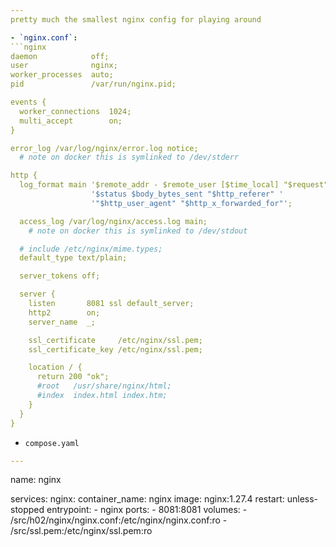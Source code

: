 ```yaml
---
pretty much the smallest nginx config for playing around

- `nginx.conf`:
```nginx
daemon            off;
user              nginx;
worker_processes  auto;
pid               /var/run/nginx.pid;

events {
  worker_connections  1024;
  multi_accept        on;
}

error_log /var/log/nginx/error.log notice;
  # note on docker this is symlinked to /dev/stderr

http {
  log_format main '$remote_addr - $remote_user [$time_local] "$request" '
                  '$status $body_bytes_sent "$http_referer" '
                  '"$http_user_agent" "$http_x_forwarded_for"';

  access_log /var/log/nginx/access.log main;
    # note on docker this is symlinked to /dev/stdout

  # include /etc/nginx/mime.types;
  default_type text/plain;

  server_tokens off;

  server {
    listen       8081 ssl default_server;
    http2        on;
    server_name  _;

    ssl_certificate     /etc/nginx/ssl.pem;
    ssl_certificate_key /etc/nginx/ssl.pem;

    location / {
      return 200 "ok";
      #root   /usr/share/nginx/html;
      #index  index.html index.htm;
    }
  }
}
```

- `compose.yaml`
```yaml
---
```

name: nginx

services:
  nginx:
    container_name: nginx
    image: nginx:1.27.4
    restart: unless-stopped
    entrypoint:
      - nginx
    ports:
      - 8081:8081
    volumes:
      - /src/h02/nginx/nginx.conf:/etc/nginx/nginx.conf:ro
      - /src/ssl.pem:/etc/nginx/ssl.pem:ro
```
